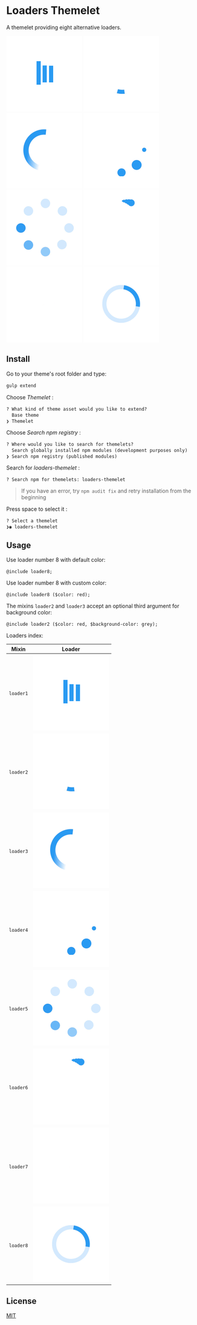 # Loaders Themelet

A themelet providing eight alternative loaders.

![Loader 1](doc/loader1.gif) 
![Loader 2](doc/loader2.gif)
![Loader 3](doc/loader3.gif)
![Loader 4](doc/loader4.gif)
![Loader 5](doc/loader5.gif)
![Loader 6](doc/loader6.gif)
![Loader 7](doc/loader7.gif)
![Loader 8](doc/loader8.gif)

## Install

Go to your theme's root folder and type:
```bash
gulp extend
```
Choose _Themelet_ :
```
? What kind of theme asset would you like to extend? 
  Base theme 
❯ Themelet 
```
Choose _Search npm registry_ :
```
? Where would you like to search for themelets? 
  Search globally installed npm modules (development purposes only) 
❯ Search npm registry (published modules) 
```
Search for _loaders-themelet_ :
```
? Search npm for themelets: loaders-themelet
```
> If you have an error, try `npm audit fix` and retry installation from the beginning 

Press space to select it :
```
? Select a themelet 
❯◉ loaders-themelet
```

## Usage

Use loader number 8 with default color:  

```
@include loader8;
```

Use loader number 8 with custom color:  

```
@include loader8 ($color: red);
```

The mixins `loader2` and `loader3` accept an optional third argument for background color:

```
@include loader2 ($color: red, $background-color: grey);
```

Loaders index:

| Mixin     | Loader                       |
|:---------:|:---------------------------: |
| `loader1` | ![Loader 1](doc/loader1.gif) |
| `loader2` | ![Loader 2](doc/loader2.gif) |
| `loader3` | ![Loader 3](doc/loader3.gif) |
| `loader4` | ![Loader 4](doc/loader4.gif) |
| `loader5` | ![Loader 5](doc/loader5.gif) |
| `loader6` | ![Loader 6](doc/loader6.gif) |
| `loader7` | ![Loader 7](doc/loader7.gif) |
| `loader8` | ![Loader 8](doc/loader8.gif) |

## License

[MIT](LICENSE)